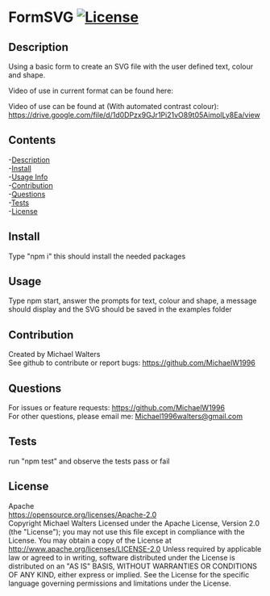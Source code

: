 # FormSVG [![License](https://img.shields.io/badge/License-Apache_2.0-blue.svg)](https://opensource.org/licenses/Apache-2.0)

## <span id=Description> Description </span>

Using a basic form to create an SVG file with the user defined text, colour and shape.

Video of use in current format can be found here:

Video of use can be found at (With automated contrast colour): https://drive.google.com/file/d/1d0DPzx9GJr1Pi21vO89t05AimolLy8Ea/view

## Contents

-[Description](#Description)  
 -[Install](#Install)  
 -[Usage Info](#Usage)  
 -[Contribution](#Contribution)  
 -[Questions](#Questions)  
 -[Tests](#Tests)  
 -[License](#License)

## <span id=Install> Install </span>

Type "npm i" this should install the needed packages

## <span id=Usage> Usage </span>

Type npm start, answer the prompts for text, colour and shape, a message should display and the SVG should be saved in the examples folder

## <span id=Contribution> Contribution </span>

Created by Michael Walters  
 See github to contribute or report bugs: https://github.com/MichaelW1996

## <span id=Questions> Questions </span>

For issues or feature requests: https://github.com/MichaelW1996  
 For other questions, please email me: Michael1996walters@gmail.com

## <span id=Tests> Tests </span>

run "npm test" and observe the tests pass or fail

## <span id=License> License </span>

Apache  
 https://opensource.org/licenses/Apache-2.0  
 Copyright Michael Walters
Licensed under the Apache License, Version 2.0 (the "License");
you may not use this file except in compliance with the License.
You may obtain a copy of the License at
http://www.apache.org/licenses/LICENSE-2.0
Unless required by applicable law or agreed to in writing, software
distributed under the License is distributed on an "AS IS" BASIS,
WITHOUT WARRANTIES OR CONDITIONS OF ANY KIND, either express or implied.
See the License for the specific language governing permissions and
limitations under the License.
